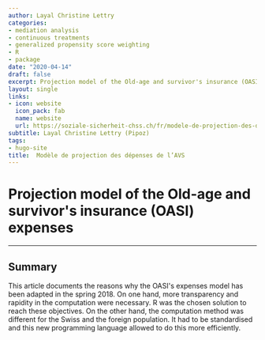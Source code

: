 ```yaml
---
author: Layal Christine Lettry
categories:
- mediation analysis
- continuous treatments 
- generalized propensity score weighting
- R
- package
date: "2020-04-14"
draft: false
excerpt: Projection model of the Old-age and survivor's insurance (OASI) expenses
layout: single
links:
- icon: website
  icon_pack: fab
  name: website
  url: https://soziale-sicherheit-chss.ch/fr/modele-de-projection-des-depenses-de-lavs/
subtitle: Layal Christine Lettry (Pipoz)
tags:
- hugo-site
title:  Modèle de projection des dépenses de l’AVS
---
```

# Projection model of the Old-age and survivor's insurance (OASI) expenses
---

## Summary
This article documents the reasons why the OASI's expenses model has been adapted
in the spring 2018. On one hand, more transparency and rapidity in the computation
were necessary. R was the chosen solution to reach these objectives. On the 
other hand, the computation method was different for the Swiss and the foreign
population. It had to be standardised and this new programming language allowed
to do this more efficiently.
